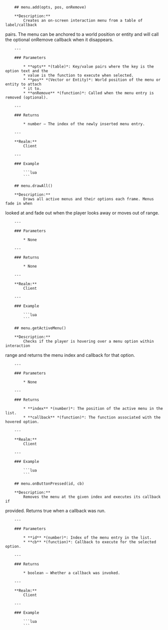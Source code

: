         ## menu.add(opts, pos, onRemove)

        **Description:**
            Creates an on-screen interaction menu from a table of label/callback
pairs. The menu can be anchored to a world position or entity and will
call the optional onRemove callback when it disappears.

        ---

        ### Parameters

            * **opts** *(table)*: Key/value pairs where the key is the option text and the
            * value is the function to execute when selected.
            * **pos** *(Vector or Entity)*: World position of the menu or entity to attach
            * it to.
            * **onRemove** *(function)*: Called when the menu entry is removed (optional).

        ---

        ### Returns

            * number – The index of the newly inserted menu entry.

        ---

        **Realm:**
            Client

        ---

        ### Example

            ```lua
            ```

        ## menu.drawAll()

        **Description:**
            Draws all active menus and their options each frame. Menus fade in when
looked at and fade out when the player looks away or moves out of range.

        ---

        ### Parameters

            * None

        ---

        ### Returns

            * None

        ---

        **Realm:**
            Client

        ---

        ### Example

            ```lua
            ```

        ## menu.getActiveMenu()

        **Description:**
            Checks if the player is hovering over a menu option within interaction
range and returns the menu index and callback for that option.

        ---

        ### Parameters

            * None

        ---

        ### Returns

            * **index** *(number)*: The position of the active menu in the list.
            * **callback** *(function)*: The function associated with the hovered option.

        ---

        **Realm:**
            Client

        ---

        ### Example

            ```lua
            ```

        ## menu.onButtonPressed(id, cb)

        **Description:**
            Removes the menu at the given index and executes its callback if
provided. Returns true when a callback was run.

        ---

        ### Parameters

            * **id** *(number)*: Index of the menu entry in the list.
            * **cb** *(function)*: Callback to execute for the selected option.

        ---

        ### Returns

            * boolean – Whether a callback was invoked.

        ---

        **Realm:**
            Client

        ---

        ### Example

            ```lua
            ```

